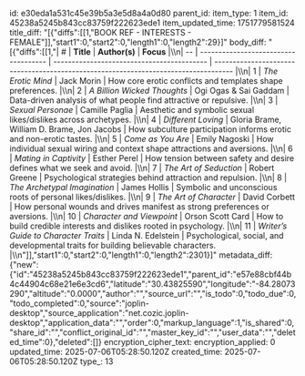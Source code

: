 id: e30eda1a531c45e39b5a3e5d8a4a0d80
parent_id: 
item_type: 1
item_id: 45238a5245b843cc83759f222623ede1
item_updated_time: 1751779581524
title_diff: "[{\"diffs\":[[1,\"BOOK REF - INTERESTS - FEMALE\"]],\"start1\":0,\"start2\":0,\"length1\":0,\"length2\":29}]"
body_diff: "[{\"diffs\":[[1,\"| #  | **Title**                            | **Author(s)**                              | **Focus**                                                                           |\\\n| -- | ------------------------------------ | ------------------------------------------ | ----------------------------------------------------------------------------------- |\\\n| 1  | *The Erotic Mind*                    | Jack Morin                                 | How core erotic conflicts and templates shape preferences.                          |\\\n| 2  | *A Billion Wicked Thoughts*          | Ogi Ogas & Sai Gaddam                      | Data-driven analysis of what people find attractive or repulsive.                   |\\\n| 3  | *Sexual Personae*                    | Camille Paglia                             | Aesthetic and symbolic sexual likes/dislikes across archetypes.                     |\\\n| 4  | *Different Loving*                   | Gloria Brame, William D. Brame, Jon Jacobs | How subculture participation informs erotic and non-erotic tastes.                  |\\\n| 5  | *Come as You Are*                    | Emily Nagoski                              | How individual sexual wiring and context shape attractions and aversions.           |\\\n| 6  | *Mating in Captivity*                | Esther Perel                               | How tension between safety and desire defines what we seek and avoid.               |\\\n| 7  | *The Art of Seduction*               | Robert Greene                              | Psychological strategies behind attraction and repulsion.                           |\\\n| 8  | *The Archetypal Imagination*         | James Hollis                               | Symbolic and unconscious roots of personal likes/dislikes.                          |\\\n| 9  | *The Art of Character*               | David Corbett                              | How personal wounds and drives manifest as strong preferences or aversions.         |\\\n| 10 | *Character and Viewpoint*            | Orson Scott Card                           | How to build credible interests and dislikes rooted in psychology.                  |\\\n| 11 | *Writer’s Guide to Character Traits* | Linda N. Edelstein                         | Psychological, social, and developmental traits for building believable characters. |\\\n\"]],\"start1\":0,\"start2\":0,\"length1\":0,\"length2\":2301}]"
metadata_diff: {"new":{"id":"45238a5245b843cc83759f222623ede1","parent_id":"e57e88cbf44b4c44904c68e21e6e3cd6","latitude":"30.43825590","longitude":"-84.28073290","altitude":"0.0000","author":"","source_url":"","is_todo":0,"todo_due":0,"todo_completed":0,"source":"joplin-desktop","source_application":"net.cozic.joplin-desktop","application_data":"","order":0,"markup_language":1,"is_shared":0,"share_id":"","conflict_original_id":"","master_key_id":"","user_data":"","deleted_time":0},"deleted":[]}
encryption_cipher_text: 
encryption_applied: 0
updated_time: 2025-07-06T05:28:50.120Z
created_time: 2025-07-06T05:28:50.120Z
type_: 13